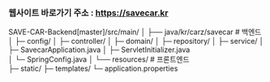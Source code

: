  ### 웹사이트 바로가기 주소 : https://savecar.kr

SAVE-CAR-Backend[master]/src/main/
│
├── java/kr/carz/savecar # 백엔드  
│   ├─ config/ 
│   ├─ controller/ 
│   ├─ domain/ 
│   ├─ repository/ 
│   ├─ service/ 
│   ├─ SavecarApplication.java 
│   ├─ ServletInitializer.java  
│   └─ SpringConfig.java 
│
└── resources/ # 프론트엔드  
    ├─ static/ 
    ├─ templates/ 
    └─ application.properties

